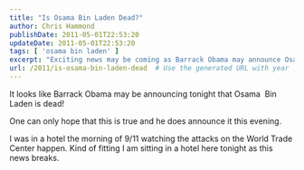 ```yaml
---
title: "Is Osama Bin Laden Dead?"
author: Chris Hammond
publishDate: 2011-05-01T22:53:20
updateDate: 2011-05-01T22:53:20
tags: [ 'osama bin laden' ]
excerpt: "Exciting news may be coming as Barrack Obama may announce Osama Bin Laden's death tonight. A potential historic moment to watch out for."
url: /2011/is-osama-bin-laden-dead  # Use the generated URL with year
---
```

<p>It looks like Barrack Obama may be announcing tonight that Osama&#160; Bin Laden is dead!</p>  <p>One can only hope that this is true and he does announce it this evening.</p>  <p>I was in a hotel the morning of 9/11 watching the attacks on the World Trade Center happen. Kind of fitting I am sitting in a hotel here tonight as this news breaks.</p>

